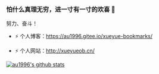 ### 怕什么真理无穷，进一寸有一寸的欢喜 👋

努力、奋斗！

- ⚡ 个人博客：https://au1996.gitee.io/xueyue-bookmarks/

- ⚡ 个人网站：http://xueyueob.cn/

[![au1996's github stats](https://github-readme-stats.vercel.app/api?username=au1996)](https://github.com/au1996/vue3-element-admin)

<!--
**au1996/au1996** is a ✨ _special_ ✨ repository because its `README.md` (this file) appears on your GitHub profile.

Here are some ideas to get you started:

- 🔭 I’m currently working on ...
- 🌱 I’m currently learning ...
- 👯 I’m looking to collaborate on ...
- 🤔 I’m looking for help with ...
- 💬 Ask me about ...
- 📫 How to reach me: ...
- 😄 Pronouns: ...
- ⚡ Fun fact: ...
-->
